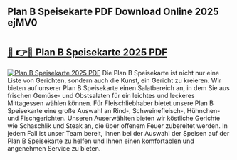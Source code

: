 ## Plan B Speisekarte PDF Download Online 2025 ejMV0

# <h2><a href="http://gc96na5.nevu.top/?p=Plan+B+Speisekarte">🔗 👉🔴 Plan B Speisekarte 2025 PDF</a></h2>

[![Plan B Speisekarte 2025 PDF](https://i.imgur.com/dBaPXMq.png)](http://gc96na5.nevu.top/?p=Plan+B+Speisekarte)
Die Plan B Speisekarte ist nicht nur eine Liste von Gerichten, sondern auch die Kunst, ein Gericht zu kreieren. Wir bieten auf unserer Plan B Speisekarte einen Salatbereich an, in dem Sie aus frischen Gemüse- und Obstsalaten für ein leichtes und leckeres Mittagessen wählen können. Für Fleischliebhaber bietet unsere Plan B Speisekarte eine große Auswahl an Rind-, Schweinefleisch-, Hühnchen- und Fischgerichten. Unseren Auserwählten bieten wir köstliche Gerichte wie Schaschlik und Steak an, die über offenem Feuer zubereitet werden. In jedem Fall ist unser Team bereit, Ihnen bei der Auswahl der Speisen auf der Plan B Speisekarte zu helfen und Ihnen einen komfortablen und angenehmen Service zu bieten.
